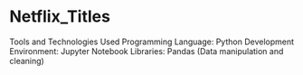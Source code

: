 # Netflix_Titles

Tools and Technologies Used
Programming Language: Python
Development Environment: Jupyter Notebook
Libraries:
Pandas (Data manipulation and cleaning)
